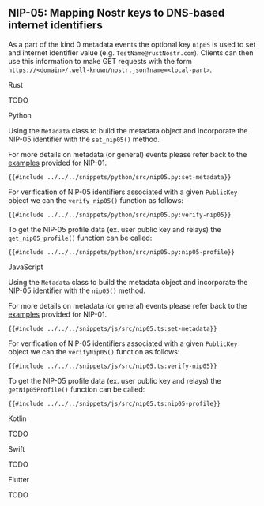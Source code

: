 ## NIP-05: Mapping Nostr keys to DNS-based internet identifiers

As a part of the kind 0 metadata events the optional key `nip05` is used to set and internet identifier value (e.g. `TestName@rustNostr.com`). 
Clients can then use this information to make GET requests with the form `https://<domain>/.well-known/nostr.json?name=<local-part>`.

<custom-tabs category="lang">

<div slot="title">Rust</div>
<section>

TODO

</section>

<div slot="title">Python</div>
<section>

Using the `Metadata` class to build the metadata object and incorporate the NIP-05 identifier with the `set_nip05()` method. 

For more details on metadata (or general) events please refer back to the [examples](01.md) provided for NIP-01.

```python,ignore
{{#include ../../../snippets/python/src/nip05.py:set-metadata}}
```

For verification of NIP-05 identifiers associated with a given `PublicKey` object we can the `verify_nip05()` function  as follows:

```python,ignore
{{#include ../../../snippets/python/src/nip05.py:verify-nip05}}
```

To get the NIP-05 profile data (ex. user public key and relays) the `get_nip05_profile()` function can be called:

```python,ignore
{{#include ../../../snippets/python/src/nip05.py:nip05-profile}}
```

</section>

<div slot="title">JavaScript</div>
<section>

Using the `Metadata` class to build the metadata object and incorporate the NIP-05 identifier with the `nip05()` method. 

For more details on metadata (or general) events please refer back to the [examples](01.md) provided for NIP-01.

```typescript,ignore
{{#include ../../../snippets/js/src/nip05.ts:set-metadata}}
```

For verification of NIP-05 identifiers associated with a given `PublicKey` object we can the `verifyNip05()` function  as follows:

```typescript,ignore
{{#include ../../../snippets/js/src/nip05.ts:verify-nip05}}
```

To get the NIP-05 profile data (ex. user public key and relays) the `getNip05Profile()` function can be called:

```typescript,ignore
{{#include ../../../snippets/js/src/nip05.ts:nip05-profile}}
```

</section>

<div slot="title">Kotlin</div>
<section>

TODO

</section>

<div slot="title">Swift</div>
<section>

TODO

</section>

<div slot="title">Flutter</div>
<section>

TODO

</section>
</custom-tabs>
